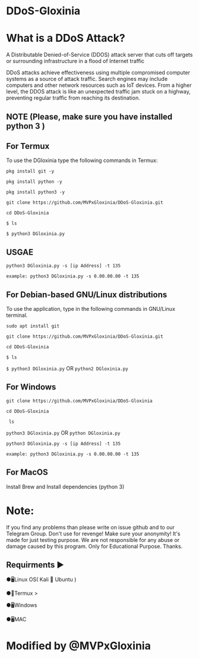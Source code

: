 # DDoS-Gloxinia

# What is a DDoS Attack?
A Distributable Denied-of-Service (DDOS) attack server that cuts off targets or surrounding infrastructure in a flood of Internet traffic

DDoS attacks achieve effectiveness using multiple compromised computer systems as a source of attack traffic. Search engines may include computers and other network resources such as IoT devices.
From a higher level, the DDOS attack is like an unexpected traffic jam stuck on a highway, preventing regular traffic from reaching its destination.

## NOTE (Please, make sure you have installed python 3 )


## For Termux
To use the DGloxinia type the following commands in Termux:

`pkg install git -y`

`pkg install python -y`

`pkg install python3 -y`

`git clone https://github.com/MVPxGloxinia/DDoS-Gloxinia.git`

`cd DDoS-Gloxinia`

`$ ls`

`$ python3 DGloxinia.py` 

## USGAE
`python3 DGloxinia.py -s [ip Address] -t 135`

`example: python3 DGloxinia.py -s 0.00.00.00 -t 135`

## For Debian-based GNU/Linux distributions
To use the application, type in the following commands in GNU/Linux terminal.

`sudo apt install git`

`git clone https://github.com/MVPxGloxinia/DDoS-Gloxinia.git`

`cd DDoS-Gloxinia`

`$ ls`

`$ python3 DGloxinia.py` OR `python2 DGloxinia.py`

## For Windows

`git clone https://github.com/MVPxGloxinia/DDoS-Gloxinia`

`cd DDoS-Gloxinia`

` ls`

`python3 DGloxinia.py` OR `python DGloxinia.py`

`python3 DGloxinia.py -s [ip Address] -t 135`

`example: python3 DGloxinia.py -s 0.00.00.00 -t 135`

## For MacOS

Install Brew and Install dependencies (python 3)

# Note:
If you find any problems than please write on issue github and to our Telegram Group. Don't use for revenge! Make sure your anonymity!
It's made for just testing purpose.
We are not responsible for any abuse or damage caused by this program. Only for Educational Purpose.
Thanks.
 
## Requirments ▶

●🖥Linux OS( Kali 🐉 Ubuntu )

●📱Termux >

●🖥Windows

●🖥MAC

# Modified by @MVPxGloxinia


